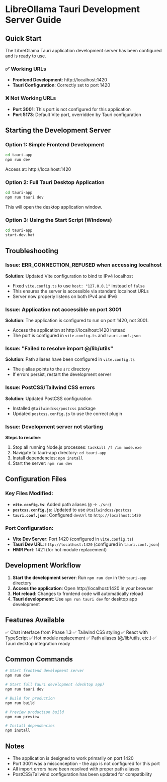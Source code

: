 # LibreOllama Tauri Development Server Guide

## Quick Start

The LibreOllama Tauri application development server has been configured and is ready to use.

### ✅ Working URLs
- **Frontend Development**: http://localhost:1420
- **Tauri Configuration**: Correctly set to port 1420

### ❌ Not Working URLs
- **Port 3001**: This port is not configured for this application
- **Port 5173**: Default Vite port, overridden by Tauri configuration

## Starting the Development Server

### Option 1: Simple Frontend Development
```bash
cd tauri-app
npm run dev
```
Access at: http://localhost:1420

### Option 2: Full Tauri Desktop Application
```bash
cd tauri-app
npm run tauri dev
```
This will open the desktop application window.

### Option 3: Using the Start Script (Windows)
```bash
cd tauri-app
start-dev.bat
```

## Troubleshooting

### Issue: ERR_CONNECTION_REFUSED when accessing localhost
**Solution**: Updated Vite configuration to bind to IPv4 localhost
- Fixed `vite.config.ts` to use `host: "127.0.0.1"` instead of `false`
- This ensures the server is accessible via standard localhost URLs
- Server now properly listens on both IPv4 and IPv6

### Issue: Application not accessible on port 3001
**Solution**: The application is configured to run on port 1420, not 3001.
- Access the application at http://localhost:1420 instead
- The port is configured in `vite.config.ts` and `tauri.conf.json`

### Issue: "Failed to resolve import @/lib/utils"
**Solution**: Path aliases have been configured in `vite.config.ts`
- The `@` alias points to the `src` directory
- If errors persist, restart the development server

### Issue: PostCSS/Tailwind CSS errors
**Solution**: Updated PostCSS configuration
- Installed `@tailwindcss/postcss` package
- Updated `postcss.config.js` to use the correct plugin

### Issue: Development server not starting
**Steps to resolve**:
1. Stop all running Node.js processes: `taskkill /f /im node.exe`
2. Navigate to tauri-app directory: `cd tauri-app`
3. Install dependencies: `npm install`
4. Start the server: `npm run dev`

## Configuration Files

### Key Files Modified:
- **`vite.config.ts`**: Added path aliases (`@` → `./src`)
- **`postcss.config.js`**: Updated to use `@tailwindcss/postcss`
- **`tauri.conf.json`**: Configured `devUrl` to `http://localhost:1420`

### Port Configuration:
- **Vite Dev Server**: Port 1420 (configured in `vite.config.ts`)
- **Tauri Dev URL**: `http://localhost:1420` (configured in `tauri.conf.json`)
- **HMR Port**: 1421 (for hot module replacement)

## Development Workflow

1. **Start the development server**: Run `npm run dev` in the `tauri-app` directory
2. **Access the application**: Open http://localhost:1420 in your browser
3. **Hot reload**: Changes to frontend code will automatically reload
4. **Tauri development**: Use `npm run tauri dev` for desktop app development

## Features Available

✅ Chat interface from Phase 1.3
✅ Tailwind CSS styling
✅ React with TypeScript
✅ Hot module replacement
✅ Path aliases (@/lib/utils, etc.)
✅ Tauri desktop integration ready

## Common Commands

```bash
# Start frontend development server
npm run dev

# Start full Tauri development (desktop app)
npm run tauri dev

# Build for production
npm run build

# Preview production build
npm run preview

# Install dependencies
npm install
```

## Notes

- The application is designed to work primarily on port 1420
- Port 3001 was a misconception - the app is not configured for this port
- All import errors have been resolved with proper path aliases
- PostCSS/Tailwind configuration has been updated for compatibility